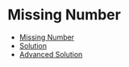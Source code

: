 # Missing Number
* [Missing Number](https://www.hackerrank.com/contests/sms-comp-sci-club/challenges/5-missing-number)
* [Solution](missingnumber.py)
* [Advanced Solution](missingnumbersort.py)